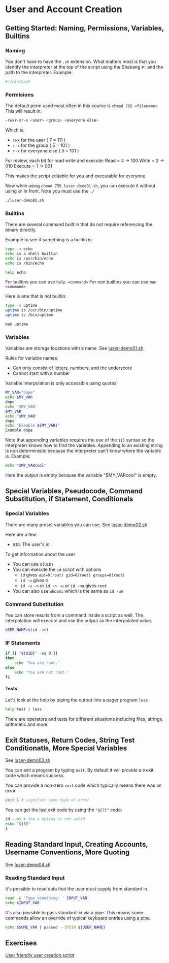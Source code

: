 # User and Account Creation

## Getting Started: Naming, Permissions, Variables, Builtins

### Naming

You don't have to have the `.sh` extension. What matters most is that you identify the interpreter at the top of the script using the Shabang `#!` and the path to the interpreter. Example:

```bash
#!/bin/bash
```

### Permisions

The default perm used most often in this course is `chmod 755 <filename>`. This will result in:

```bash
-rwxr-xr-x <user> <group> <everyone else>
```

Which is:
- `rwx` for the user ( 7 = 111 )
- `r-x` for the group ( 5 = 101 )
- `r-x` for everyone else ( 5 = 101 )

For review, each bit for read write and execute:
Read = 4 -> 100
Write = 2 -> 010
Execute = 1 -> 001

This makes the script editable for you and executable for everyone.

Now while using `chmod 755 luser-demo01.sh`, you can execute it without using `sh` in front. Note you must use the `./`

```bash
./luser-demo01.sh
```

### Builtins

There are several command built in that do not require referencing the binary directly.

Example to see if something is a builtin is:

```bash
type -a echo
echo is a shell builtin
echo is /usr/bin/echo
echo is /bin/echo

help echo
```

For builtins you can use `help <command>`
For non builtins you can use `man <command>`

Here is one that is not builtin:

```bash
type -a uptime
uptime is /usr/bin/uptime
uptime is /bin/uptime

man uptime
```

### Variables

Variables are storage locations with a name. See [luser-demo01.sh](./../machine-data/linux-course-image-1/luser-demo01.sh).

Rules for variable names:

- Can only consist of letters, numbers, and the underscore
- Cannot start with a number

Variable interpolation is only accessible using quotes!

```bash
MY_VAR="dope"
echo $MY_VAR
dope
echo '$MY_VAR'
$MY_VAR
echo "$MY_VAR"
dope
echo "Example ${MY_VAR}"
Example dope
```

Note that appending variables requires the use of the `${}` syntax so the interpreter knows how to find the variables. Appending to an existing string is non deterministic because the interpreter can't know where the variable is. Example:

```bash
echo "$MY_VARcool"

```

Here the output is empty because the variable "$MY_VARcool" is empty.

## Special Variables, Pseudocode, Command Substitution, if Statement, Conditionals

### Special Variables

There are many preset variables you can use.
See [luser-demo02.sh](./../machine-data/linux-course-image-1/luser-demo02.sh)

Here are a few:

- `UID`: The user's id

To get information about the user

- You can use `${UID}`
- You can execute the `id` script with options
    - `id` gives `uid=0(root) gid=0(root) groups=0(root)`
    - `id -u` gives `0`
    - `id -u -n` or `id -n -u` or `id -nu` gives `root`
- You can also use `whoami` which is the same as `id -un`

### Command Substitution

You can store results from a command inside a script as well. The interpolation will execute and use the output as the interpolated value.

```bash
USER_NAME=$(id -un)
```

### IF Statements

```bash
if [[ "${UID}" -eq 0 ]]
then 
    echo 'You are root.'
else
    echo 'You are not root.'
fi
```

#### Tests

Let's look at the help by piping the output into a pager program `less`

```bash
help test | less
```

There are operators and tests for different situations including files, strings, arithmetic and more.


## Exit Statuses, Return Codes, String Test Conditionatls, More Special Variables

See [luser-demo03.sh](./../machine-data/linux-course-image-1/luser-demo03.sh)

You can exit a program by typing `exit`. By default it will provide a `0` exit code which means success.

You can provide a non-zero `exit` code which typically means there was an error.

```bash
exit 1 # signifies some type of error
```

You can get the last exit code by using the `"${?}"` code:

```bash
id -unx # the x option is not valid
echo "${?}"
1
```

## Reading Standard Input, Creating Accounts, Username Conventions, More Quoting

See [luser-demo04.sh](./../machine-data/linux-course-image-1/luser-demo04.sh)

### Reading Standard Input

It's possible to read data that the user must supply from standard in.

```bash
read -p 'Type something: ' INPUT_VAR
echo $INPUT_VAR
```

It's also possible to pass standard-in via a pipe. This means some commands allow an override of typical keyboard entries using a pipe.

```bash
echo $SOME_VAR | passwd --STDIN ${USER_NAME}
```

## Exercises

[User friendly user creation script](./../machine-data/linux-course-image-1/add-local-user.sh)
